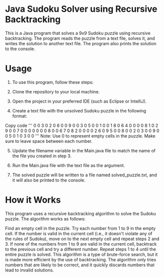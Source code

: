 # Java Sudoku Solver using Recursive Backtracking
This is a Java program that solves a 9x9 Sudoku puzzle using recursive backtracking. The program reads the puzzle from a text file, solves it, and writes the solution to another text file. The program also prints the solution to the console.

# Usage
1. To use this program, follow these steps:

2. Clone the repository to your local machine.

3. Open the project in your preferred IDE (such as Eclipse or IntelliJ).

4. Create a text file with the unsolved Sudoku puzzle in the following format:

Copy code
'''
0 0 3 0 2 0 6 0 0
9 0 0 3 0 5 0 0 1
0 0 1 8 0 6 4 0 0
0 0 8 1 0 2 9 0 0
7 0 0 0 0 0 0 0 8
0 0 6 7 0 8 2 0 0
0 0 2 6 0 9 5 0 0
8 0 0 2 0 3 0 0 9
0 0 5 0 1 0 3 0 0
'''
Note: Use 0 to represent empty cells in the puzzle. Make sure to leave space between each number.

5. Update the filename variable in the Main.java file to match the name of the file you created in step 3.

6. Run the Main.java file with the text file as the argument.

7. The solved puzzle will be written to a file named solved_puzzle.txt, and it will also be printed to the console.

# How it Works
This program uses a recursive backtracking algorithm to solve the Sudoku puzzle. The algorithm works as follows:

Find an empty cell in the puzzle.
Try each number from 1 to 9 in the empty cell.
If the number is valid in the current cell (i.e., it doesn't violate any of the rules of Sudoku), move on to the next empty cell and repeat steps 2 and 3.
If none of the numbers from 1 to 9 are valid in the current cell, backtrack to the previous cell and try a different number.
Repeat steps 1 to 4 until the entire puzzle is solved.
This algorithm is a type of brute-force search, but it is made more efficient by the use of backtracking. The algorithm only tries numbers that are likely to be correct, and it quickly discards numbers that lead to invalid solutions.
